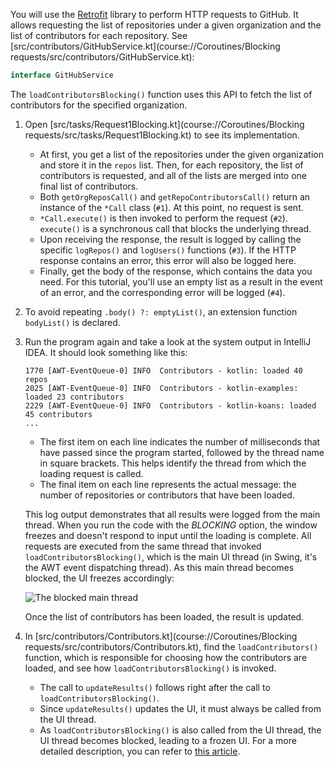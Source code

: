 You will use the [Retrofit](https://square.github.io/retrofit/) library to perform HTTP requests to GitHub. It allows requesting the list of repositories under a given organization and the list of contributors for each repository. See [src/contributors/GitHubService.kt](course://Coroutines/Blocking requests/src/contributors/GitHubService.kt):

```kotlin
interface GitHubService
```

The `loadContributorsBlocking()` function uses this API to fetch the list of contributors for the specified organization.


1. Open [src/tasks/Request1Blocking.kt](course://Coroutines/Blocking requests/src/tasks/Request1Blocking.kt) to see its implementation.
   * At first, you get a list of the repositories under the given organization and store it in the `repos` list. Then, for
        each repository, the list of contributors is requested, and all of the lists are merged into one final list of
        contributors.
   * Both `getOrgReposCall()` and `getRepoContributorsCall()` return an instance of the `*Call` class (`#1`). At this point,
     no request is sent.
   * `*Call.execute()` is then invoked to perform the request (`#2`). `execute()` is a synchronous call that blocks the
     underlying thread.
   * Upon receiving the response, the result is logged by calling the specific `logRepos()` and `logUsers()` functions (`#3`).
     If the HTTP response contains an error, this error will also be logged here.
   * Finally, get the body of the response, which contains the data you need. For this tutorial, you'll use an empty list as a
     result in the event of an error, and the corresponding error will be logged (`#4`).
2. To avoid repeating `.body() ?: emptyList()`, an extension function `bodyList()` is declared.
3. Run the program again and take a look at the system output in IntelliJ IDEA. It should look something like this:

    ```text
    1770 [AWT-EventQueue-0] INFO  Contributors - kotlin: loaded 40 repos
    2025 [AWT-EventQueue-0] INFO  Contributors - kotlin-examples: loaded 23 contributors
    2229 [AWT-EventQueue-0] INFO  Contributors - kotlin-koans: loaded 45 contributors
    ...
    ```

    * The first item on each line indicates the number of milliseconds that have passed since the program started, followed by the thread
      name in square brackets. This helps identify the thread from which the loading request is called.
    * The final item on each line represents the actual message: the number of repositories or contributors that have been loaded.


   This log output demonstrates that all results were logged from the main thread. When you run the code with the _BLOCKING_
   option, the window freezes and doesn't respond to input until the loading is complete. All requests are executed from
   the same thread that invoked `loadContributorsBlocking()`, which is the main UI thread (in Swing, it's the AWT
   event dispatching thread). As this main thread becomes blocked, the UI freezes accordingly:

   ![The blocked main thread](images/blocking.png)

   Once the list of contributors has been loaded, the result is updated.
4. In [src/contributors/Contributors.kt](course://Coroutines/Blocking requests/src/contributors/Contributors.kt), find the `loadContributors()` function, which is responsible for choosing how
   the contributors are loaded, and see how `loadContributorsBlocking()` is invoked.

    * The call to `updateResults()` follows right after the call to `loadContributorsBlocking()`.
    * Since `updateResults()` updates the UI, it must always be called from the UI thread.
    * As `loadContributorsBlocking()` is also called from the UI thread, the UI thread becomes blocked, leading to a frozen UI. 
For a more detailed description, you can refer to [this article](https://kotlinlang.org/docs/coroutines-and-channels.html#blocking-requests).
